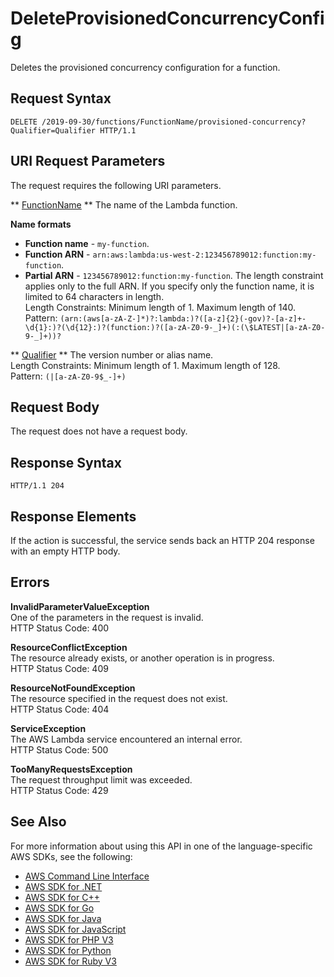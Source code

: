 # DeleteProvisionedConcurrencyConfig<a name="API_DeleteProvisionedConcurrencyConfig"></a>

Deletes the provisioned concurrency configuration for a function\.

## Request Syntax<a name="API_DeleteProvisionedConcurrencyConfig_RequestSyntax"></a>

```
DELETE /2019-09-30/functions/FunctionName/provisioned-concurrency?Qualifier=Qualifier HTTP/1.1
```

## URI Request Parameters<a name="API_DeleteProvisionedConcurrencyConfig_RequestParameters"></a>

The request requires the following URI parameters\.

 ** [FunctionName](#API_DeleteProvisionedConcurrencyConfig_RequestSyntax) **   <a name="SSS-DeleteProvisionedConcurrencyConfig-request-FunctionName"></a>
The name of the Lambda function\.  

**Name formats**
+  **Function name** \- `my-function`\.
+  **Function ARN** \- `arn:aws:lambda:us-west-2:123456789012:function:my-function`\.
+  **Partial ARN** \- `123456789012:function:my-function`\.
The length constraint applies only to the full ARN\. If you specify only the function name, it is limited to 64 characters in length\.  
Length Constraints: Minimum length of 1\. Maximum length of 140\.  
Pattern: `(arn:(aws[a-zA-Z-]*)?:lambda:)?([a-z]{2}(-gov)?-[a-z]+-\d{1}:)?(\d{12}:)?(function:)?([a-zA-Z0-9-_]+)(:(\$LATEST|[a-zA-Z0-9-_]+))?` 

 ** [Qualifier](#API_DeleteProvisionedConcurrencyConfig_RequestSyntax) **   <a name="SSS-DeleteProvisionedConcurrencyConfig-request-Qualifier"></a>
The version number or alias name\.  
Length Constraints: Minimum length of 1\. Maximum length of 128\.  
Pattern: `(|[a-zA-Z0-9$_-]+)` 

## Request Body<a name="API_DeleteProvisionedConcurrencyConfig_RequestBody"></a>

The request does not have a request body\.

## Response Syntax<a name="API_DeleteProvisionedConcurrencyConfig_ResponseSyntax"></a>

```
HTTP/1.1 204
```

## Response Elements<a name="API_DeleteProvisionedConcurrencyConfig_ResponseElements"></a>

If the action is successful, the service sends back an HTTP 204 response with an empty HTTP body\.

## Errors<a name="API_DeleteProvisionedConcurrencyConfig_Errors"></a>

 **InvalidParameterValueException**   
One of the parameters in the request is invalid\.  
HTTP Status Code: 400

 **ResourceConflictException**   
The resource already exists, or another operation is in progress\.  
HTTP Status Code: 409

 **ResourceNotFoundException**   
The resource specified in the request does not exist\.  
HTTP Status Code: 404

 **ServiceException**   
The AWS Lambda service encountered an internal error\.  
HTTP Status Code: 500

 **TooManyRequestsException**   
The request throughput limit was exceeded\.  
HTTP Status Code: 429

## See Also<a name="API_DeleteProvisionedConcurrencyConfig_SeeAlso"></a>

For more information about using this API in one of the language\-specific AWS SDKs, see the following:
+  [AWS Command Line Interface](https://docs.aws.amazon.com/goto/aws-cli/lambda-2015-03-31/DeleteProvisionedConcurrencyConfig) 
+  [AWS SDK for \.NET](https://docs.aws.amazon.com/goto/DotNetSDKV3/lambda-2015-03-31/DeleteProvisionedConcurrencyConfig) 
+  [AWS SDK for C\+\+](https://docs.aws.amazon.com/goto/SdkForCpp/lambda-2015-03-31/DeleteProvisionedConcurrencyConfig) 
+  [AWS SDK for Go](https://docs.aws.amazon.com/goto/SdkForGoV1/lambda-2015-03-31/DeleteProvisionedConcurrencyConfig) 
+  [AWS SDK for Java](https://docs.aws.amazon.com/goto/SdkForJava/lambda-2015-03-31/DeleteProvisionedConcurrencyConfig) 
+  [AWS SDK for JavaScript](https://docs.aws.amazon.com/goto/AWSJavaScriptSDK/lambda-2015-03-31/DeleteProvisionedConcurrencyConfig) 
+  [AWS SDK for PHP V3](https://docs.aws.amazon.com/goto/SdkForPHPV3/lambda-2015-03-31/DeleteProvisionedConcurrencyConfig) 
+  [AWS SDK for Python](https://docs.aws.amazon.com/goto/boto3/lambda-2015-03-31/DeleteProvisionedConcurrencyConfig) 
+  [AWS SDK for Ruby V3](https://docs.aws.amazon.com/goto/SdkForRubyV3/lambda-2015-03-31/DeleteProvisionedConcurrencyConfig) 